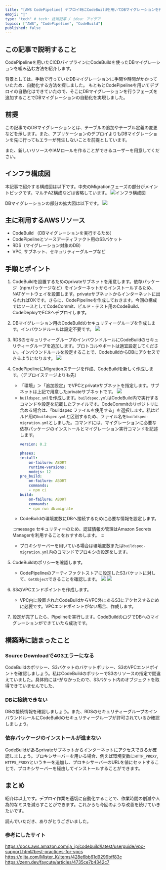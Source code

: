 ```yaml
---
title: "[AWS CodePipeline] デプロイ時にCodeBuildを用いてDBマイグレーションを行う方法"
emoji: "👏"
type: "tech" # tech: 技術記事 / idea: アイデア
topics: ["AWS", "CodePipeline", "CodeBuild"]
published: false
---
```


## この記事で説明すること
CodePipelineを用いたCICDパイプラインにCodeBuildを使ったDBマイグレーションを組み込む方法を紹介します。

背景としては、手動で行っていたDBマイグレーションに手間や時間がかかっていたため、自動化する方法を探しました。
もともとCodePipelineを用いてデプロイの自動化はできていたので、そこにDBマイグレーションを行うフェーズを追加することでDBマイグレーションの自動化を実現しました。

## 前提
この記事でのDBマイグレーションとは、テーブルの追加やテーブル定義の変更などを示します。また、アプリケーションのデプロイよりもDBマイグレーションを先に行ってもエラーが発生しないことを前提としています。

また、新しいリソースやIAMロールを作ることができるユーザーを用意してください。

## インフラ構成図
本記事で紹介する構成図は以下です。中央のMigrationフェーズの部分がメイントピックです。マルチAZ構成などは省略しています。
![インフラ構成図](https://storage.googleapis.com/zenn-user-upload/24e61c027fff2249e6e5a8a4.png)

DBマイグレーションの部分の拡大図は以下です。
![](https://storage.googleapis.com/zenn-user-upload/9c96ec4192e83056544fcd82.png)

## 主に利用するAWSリソース
- CodeBuild （DBマイグレーションを実行するため）
- CodePipelineとソースアーティファクト用のS3バケット
- RDS（マイグレーション対象のDB）
- VPC, サブネット、セキュリティーグループなど

## 手順とポイント
1. CodeBuildを設置するためのprivateサブネットを用意します。依存パッケージ（npmパッケージなど）をインターネットからインストールするため、NATゲートウェイを設置します。privateサブネットからインターネットに出られればOKです。さらに、CodePipelineを作成しておきます。今回の構成ではソースとしてCodeCommit、ビルド・テスト用のCodeBuild、CodeDeployでECSへデプロイします。
2. DBマイグレーション用のCodeBuildのセキュリティーグループを作成します。インバウンドルールは設定不要です。
![](https://storage.googleapis.com/zenn-user-upload/0288ed00f31eef05a9fd51db.png)
3. RDSのセキュリティーグループのインバウンドルールにCodeBuildのセキュリティーグループを追加します。プロトコルやポートは適宜設定してください。インバウンドルールを設定することで、CodebuildからDBにアクセスできるようになります。
![](https://storage.googleapis.com/zenn-user-upload/0fb08008d3618ae6010fca6e.png)
1. CodePipelineにMigrationステージを作成、CodeBuildを新しく作成します。（デプロイステージよりも先）
    - 「環境」＞「追加設定」でVPCとprivateサブネットを指定します。サブネットは上記で用意したprivateサブネットです。
    ![](https://storage.googleapis.com/zenn-user-upload/c961647330a83cffe1ea6bd7.png)
    - `buildspec.yml`を作成します。`buildspec.yml`はCodeBuild内で実行するコマンドや設定を記載したファイルです。CodeCommitのリポジトリに含める場合は、「buildspec ファイルを使用する」を選択します。私はビルド用の`buildspec.yml`と区別するため、ファイル名を`buildspec-migration.yml`としました。コマンドには、マイグレーションに必要な依存パッケージのインストールとマイグレーション実行コマンドを記述します。
        ```yml:buildspec-migration.yml
        version: 0.2

        phases:
        install:
            on-failure: ABORT
            runtime-versions:
            nodejs: 12
        pre_build:
            on-failure: ABORT
            commands:
            - npm ci
        build:
            on-failure: ABORT
            commands:
            - npm run db:migrate
        ```
    - CodeBuildの環境変数にDBへ接続するために必要な情報を設定します。
    
    :::message
    セキュリティーのため、認証情報の管理はAmazon Secrets Managerを利用することをおすすめします。
    :::

    - プロキシサーバーを用いている場合は環境変数または`buildspec-migration.yml`内のコマンドでプロキシの設定をします。
2. CodeBuildのポリシーを確認します。
    - CodePipelineのアーティファクトストアに設定したS3バケットに対して、`GetObject`できることを確認します。
    ![](https://storage.googleapis.com/zenn-user-upload/165d0b7ab22792f87a778649.png)
    ![](https://storage.googleapis.com/zenn-user-upload/263859cce1c394f923cf5c28.png)
3. S3のVPCエンドポイントを作成します。
    - VPC内に設置されたCodeBuildからVPC外にあるS3にアクセスするために必要です。VPCエンドポイントがない場合、作成します。
4. 設定が完了したら、Pipelineを実行します。CodeBuildのログでDBへのマイグレーションができていたら成功です。

## 構築時に詰まったこと
### Source Downloadで403エラーになる
CodeBuildのポリシー、S3バケットのバケットポリシー、S3のVPCエンドポイントを確認しましょう。私はCodeBuildのポリシーでS3のリソースの指定で間違えていました。具体的には`*`がなかったので、S3バケット内のオブジェクトを取得できていませんでした、

### DBに接続できない
DBの接続情報を確認しましょう。また、RDSのセキュリティーグループのインバウンドルールにCodeBuildのセキュリティーグループが許可されているか確認しましょう。

### 依存パッケージのインストールが進まない
CodeBuildがあるprivateサブネットからインターネットにアクセスできるか確認しましょう。プロキシサーバーを用いる場合、例えば環境変数に`HTTP_PROXY`, `HTTPS_PROXY`というキーを追加し、プロキシサーバーのURLを値にセットすることで、プロキシサーバーを経由してインストールすることができます。

## まとめ
紹介は以上です。デプロイ作業を適切に自動化することで、作業時間の削減や人為的なミスを減らすことができます。これからも今回のような改善を続けていきたいです。

読んでいただき、ありがとうございました。

### 参考にしたサイト
https://docs.aws.amazon.com/ja_jp/codebuild/latest/userguide/vpc-support.html#best-practices-for-vpcs
https://qiita.com/Mister_K/items/428e6bb61d9299bff83c
https://zenn.dev/faycute/articles/4735ce7b4342c7